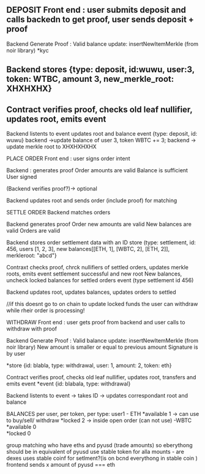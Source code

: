 DEPOSIT 
Front end : user submits deposit and calls backedn to get proof, user sends deposit + proof
------
Backend Generate Proof :
Valid balance update: insertNewItemMerkle (from noir library) 
*kyc

Backend stores {type: deposit, id:wuwu, user:3, token: WTBC, amount 3, new_merkle_root: XHXHXHX}
-----
Contract verifies proof, checks old leaf nullifier, updates root, emits event
---
Backend listents to event updates root and balance 
event {type: deposit, id: wuwu}
backend ->update balance of user 3, token WBTC += 3;
backend -> update merkle root to XHXHXHXHX


PLACE ORDER
Front end : user signs order intent 

Backend : generates proof
Order amounts are valid
Balance is sufficient
User signed 

(Backend verifies proof?)-> optional

Backend updates root and sends order (include proof) for matching 


SETTLE ORDER
Backend matches orders 

Backend generates proof
Order new amounts are valid 
New balances are valid 
Orders are valid


Backend stores order settlement data with an ID
store (type: settlement, id: 456, users [1, 2, 3], new balances[[ETH, 1], [WBTC, 2], [ETH, 2]], merkleroot: "abcd"}


Contraxt checks proof, chrck nullifiers of settled orders, updates merkle roots, emits event settlement successful and new root
New balances, uncheck locked balances for settled orders
 event (type settlement id 456)


Backend updates root, updates balances, updates orders to settled

//if this doesnt go to on chain to update locked funds the user can withdraw while rheir order is processing! 


WITHDRAW
Front end : user gets proof from backend and user calls to withdraw with proof

Backend Generate Proof :
Valid balance update: insertNewItemMerkle (from noir library) 
New amount is smaller or equal to previous amount
Signature is by user

*store {id: blabla, type: withdrawal, user: 1, amount: 2, token: eth} 

Contract verifies proof, checks old leaf nullifier, updates root, transfers and emits event 
*event {id: blabala, type: withdrawal}

Backend listents to event -> takes ID -> updates correspondant root and balance


BALANCES
per user, per token, per type:
user1 
        - ETH 
                  *available 1    -> can use to buy/sell/ withdraw
                  *locked 2         -> inside open order (can not use)
        -WBTC 
                  *available 0  
                   *locked 0












group 
matching who have eths and pyusd (trade amounts) so eberythong should be in equivalent of pyusd 
use stable token for alla mounts - 
are dexes uses stable coinf for setlment?(is on bcnd everythong in stable coin )
frontend sends x amount of pyusd === eth
